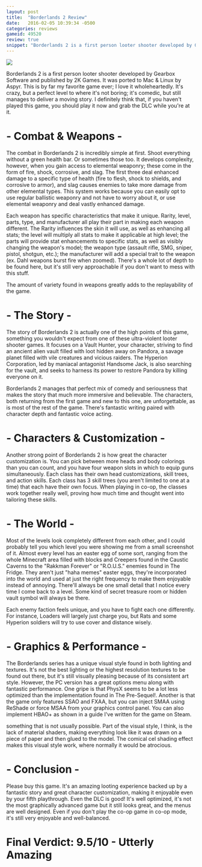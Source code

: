 ```yaml
---
layout: post
title:  "Borderlands 2 Review"
date:   2016-02-05 10:39:34 -0500
categories: reviews
gameid: 49520
review: true
snippet: "Borderlands 2 is a first person looter shooter developed by Gearbox Software and published by 2K Games. It was ported to Mac & Linux by Aspyr. This is by far my favorite game ever; I love it wholeheartedly. It's crazy, but a perfect level to where it's not boring; it's comedic, but still manages to deliver a moving story. I definitely think that, if you haven't played this game, you should play it now and grab the DLC while you're at it."
---
```


<img id="review-content-header" src="{{ site.github.url }}/images/boxart/borderlands-2/cover1.jpg">

Borderlands 2 is a first person looter shooter developed by Gearbox Software and published by 2K Games. It was ported to Mac & Linux by Aspyr. This is by far my favorite game ever; I love it wholeheartedly. It's crazy, but a perfect level to where it's not boring; it's comedic, but still manages to deliver a moving story. I definitely think that, if you haven't played this game, you should play it now and grab the DLC while you're at it.

# - Combat & Weapons -

The combat in Borderlands 2 is incredibly simple at first. Shoot everything without a green health bar. Or sometimes those too. It develops complexity, however, when you gain access to elemental weaponry; these come in the form of fire, shock, corrosive, and slag. The first three deal enhanced damage to a specific type of health (fire to flesh, shock to shields, and corrosive to armor), and slag causes enemies to take more damage from other elemental types. This system works because you can easily opt to use regular ballistic weaponry and not have to worry about it, or use elemental weaponry and deal vastly enhanced damage.

Each weapon has specific characteristics that make it unique. Rarity, level, parts, type, and manufacturer all play their part in making each weapon different. The Rarity influences the skin it will use, as well as enhancing all stats; the level will multiply all stats to make it applicable at high level; the parts will provide stat enhancements to specific stats, as well as visibly changing the weapon's model; the weapon type (assault rifle, SMG, sniper, pistol, shotgun, etc.); the manufacturer will add a special trait to the weapon (ex. Dahl weapons burst fire when zoomed). There's a whole lot of depth to be found here, but it's still very approachable if you don't want to mess with this stuff.

The amount of variety found in weapons greatly adds to the replayability of the game.

# - The Story -

The story of Borderlands 2 is actually one of the high points of this game, something you wouldn't expect from one of these ultra-violent looter shooter games. It focuses on a Vault Hunter, your character, striving to find an ancient alien vault filled with loot hidden away on Pandora, a savage planet filled with vile creatures and vicious raiders. The Hyperion Corporation, led by maniacal antagonist Handsome Jack, is also searching for the vault, and seeks to harness its power to restore Pandora by killing everyone on it.

Borderlands 2 manages that perfect mix of comedy and seriousness that makes the story that much more immersive and believable. The characters, both returning from the first game and new to this one, are unforgettable, as is most of the rest of the game. There's fantastic writing paired with character depth and fantastic voice acting.

# - Characters & Customization -

Another strong point of Borderlands 2 is how great the character customization is. You can pick between more heads and body colorings than you can count, and you have four weapon slots in which to equip guns simultaneously. Each class has their own head customizations, skill trees, and action skills. Each class has 3 skill trees (you aren't limited to one at a time) that each have their own focus. When playing in co-op, the classes work together really well, proving how much time and thought went into tailoring these skills.

# - The World -

Most of the levels look completely different from each other, and I could probably tell you which level you were showing me from a small screenshot of it. Almost every level has an easter egg of some sort, ranging from the whole Minecraft area filled with blocks and Creepers found in the Caustic Caverns to the "Rakkman Forever" or "R.O.U.S." enemies found in The Fridge. They aren't just "haha memes" easter eggs, they're incorporated into the world and used at just the right frequency to make them enjoyable instead of annoying. There'll always be one small detail that I notice every time I come back to a level. Some kind of secret treasure room or hidden vault symbol will always be there.

Each enemy faction feels unique, and you have to fight each one differently. For instance, Loaders will largely just charge you, but Rats and some Hyperion soldiers will try to use cover and distance wisely.

# - Graphics & Performance -

The Borderlands series has a unique visual style found in both lighting and textures. It's not the best lighting or the highest resolution textures to be found out there, but it's still visually pleasing because of its consistent art style. However, the PC version has a great options menu along with fantastic performance. One gripe is that PhysX seems to be a lot less optimized than the implementation found in The Pre-Sequel!. Another is that the game only features SSAO and FXAA, but you can inject SMAA using ReShade or force MSAA from your graphics control panel. You can also implement HBAO+ as shown in a guide I've written for the game on Steam.

something that is not usually possible. Part of the visual style, I think, is the lack of material shaders, making everything look like it was drawn on a piece of paper and then glued to the model. The comical cel shading effect makes this visual style work, where normally it would be atrocious.

# - Conclusion -

Please buy this game. It's an amazing looting experience backed up by a fantastic story and great character customization, making it enjoyable even by your fifth playthrough. Even the DLC is good! It's well optimized, it's not the most graphically advanced game but it still looks great, and the menus are well designed. Even if you don't play the co-op game in co-op mode, it's still very enjoyable and well-balanced.

# Final Verdict: 9.5/10 - Utterly Amazing